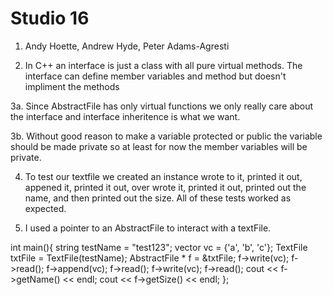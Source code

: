 # Studio 16

1. Andy Hoette, Andrew Hyde, Peter Adams-Agresti

2. In C++ an interface is just a class with all pure virtual methods. The interface can define member
variables and method but doesn't impliment the methods

3a. Since AbstractFile has only virtual functions we only really care about the interface and interface
inheritence is what we want.

3b. Without good reason to make a variable protected or public the variable should be made private
so at least for now the member variables will be private.

4. To test our textfile we created an instance wrote to it, printed it out, appened it, printed it out,
over wrote it, printed it out, printed out the name, and then printed out the size. All of these
tests worked as expected.

5. I used a pointer to an AbstractFile to interact with a textFile.

int main(){
   string testName = "test123";
   vector<char> vc = {'a', 'b', 'c'};
   TextFile txtFile = TextFile(testName);
   AbstractFile * f = &txtFile;
   f->write(vc);
   f->read();
   f->append(vc);
   f->read();
   f->write(vc);
   f->read();
   cout << f->getName() << endl;
   cout << f->getSize() << endl;
};
